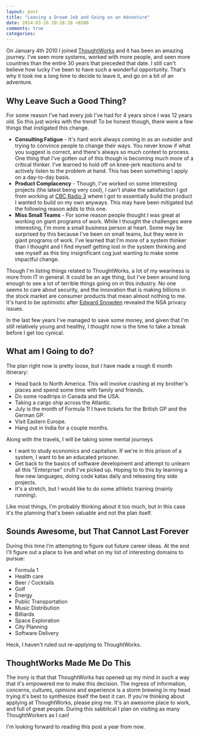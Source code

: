 ```yaml
---
layout: post
title: "Leaving a Dream Job and Going on an Adventure"
date: 2014-03-26 20:28:28 +0200
comments: true
categories:
---
```

On January 4th 2010 I joined [ThoughtWorks][thoughtworks] and it has been an amazing journey. I've seen more systems,
worked with more people, and seen more countries than the entire 30 years that preceded that date. I still can't believe
how lucky I've been to have such a wonderful opportunity. That's why it took me a long time to decide to leave it, and
go on a bit of an adventure.

## Why Leave Such a Good Thing?

For some reason I've had every job I've had for 4 years since I was 12 years old. So this just works with the trend! To
be honest though, there were a few things that instigated this change.

* **Consulting Fatigue** - It's hard work always coming in as an outsider and trying to convince people to change their
  ways. You never know if what you suggest is correct, and there's always so much context to process. One thing that I've gotten
  out of this though is becoming much more of a critical thinker. I've learned to hold off on knee-jerk reactions and to
  actively listen to the problem at hand. This has been something I apply on a day-to-day basis.
* **Product Complacency** - Though, I've worked on some interesting projects (the latest being very cool), I can't shake
  the satisfaction I got from working at [CBC Radio 3][radio3] where I got to essentially build the product I wanted to
  build on my own anyways. This may have been mitigated but the following reason adds to this one.
* **Miss Small Teams** - For some reason people thought I was great at working on giant programs of work. While I thought
  the challenges were interesting, I'm more a small business person at heart. Some may be surprised by this because I've
  been on small teams, but they were in giant programs of work. I've learned that I'm more of a system thinker than I
  thought and I find myself getting lost in the system thinking and see myself as this tiny insignificant cog just
  wanting to make some impactful change.

Though I'm listing things related to ThoughtWorks, a lot of my weariness is more from IT in general. It could be an age
thing, but I've been around long enough to see a lot of terrible things going on in this industry. No one seems to care
about security, and the innovation that is making billions in the stock market are consumer products that mean almost
nothing to me. It's hard to be optimistic after [Edward Snowden][edsnow] revealed the NSA privacy issues.

In the last few years I've managed to save some money, and given that I'm still relatively young and healthy, I thought
now is the time to take a break before I get too cynical.

## What am I Going to do?

The plan right now is pretty loose, but I have made a rough 6 month itinerary:

* Head back to North America. This will involve crashing at my brother's places and spend some time with family
  and friends.
* Do some roadtrips in Canada and the USA.
* Taking a cargo ship across the Atlantic.
* July is the month of Formula 1! I have tickets for the British GP and the German GP.
* Visit Eastern Europe.
* Hang out in India for a couple months.

Along with the travels, I will be taking some mental journeys

* I want to study economics and capitalism. If we're in this prison of a system, I want to be an educated prisoner.
* Get back to the basics of software development and attempt to unlearn all this "Enterprise" cruft I've picked up.
  Hoping to to this by learning a few new languages, doing code katas daily and releasing tiny side projects.
* It's a stretch, but I would like to do some athletic training (mainly running).

Like most things, I'm probably thinking about it too much, but in this case it's the planning that's been valuable and
not the plan itself.

## Sounds Awesome, but That Cannot Last Forever

During this time I'm attempting to figure out future career ideas. At the end I'll
figure out a place to live and what on my list of interesting domains to pursue:

* Formula 1
* Health care
* Beer / Cocktails
* Golf
* Energy
* Public Transportation
* Music Distribution
* Billiards
* Space Exploration
* City Planning
* Software Delivery

Heck, I haven't ruled out re-applying to ThoughtWorks.

## ThoughtWorks Made Me Do This

The irony is that that ThoughtWorks has opened up my mind in such a way that it's empowered me to make this decision.
The ingress of information, concerns, cultures, opinions and experience is a storm brewing in my head trying it's best to
synthesize itself the best it can. If you're thinking about applying at ThoughtWorks, please ping me. It's an awesome
place to work, and full of great people. During this sabbitcal I plan on visiting as many ThoughtWorkers as I can!

I'm looking forward to reading this post a year from now.

[thoughtworks]: http://thoughtworks.com/
[radio3]: http://music.cbc.ca/radio3/
[edsnow]: https://en.wikipedia.org/wiki/Edward_Snowden
